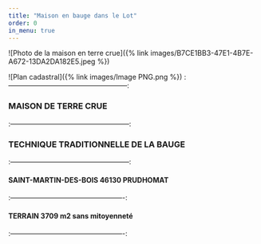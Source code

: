 ```yaml
---
title: "Maison en bauge dans le Lot"
order: 0
in_menu: true
---
```

![Photo de la maison en terre crue]({% link images/B7CE1BB3-47E1-4B7E-A672-13DA2DA182E5.jpeg %}) 

![Plan cadastral]({% link images/Image PNG.png %}) 
:—————————————————:
### MAISON DE TERRE CRUE
:—————————————————:
### TECHNIQUE TRADITIONNELLE DE LA BAUGE
:—————————————————:
#### SAINT-MARTIN-DES-BOIS 46130 PRUDHOMAT
:————————————————-:
#### TERRAIN 3709 m2 sans mitoyenneté
:————————————————-: 